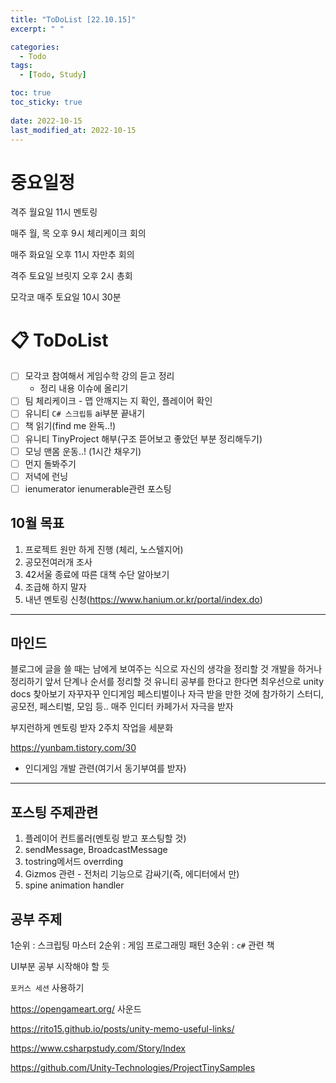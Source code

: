 ```yaml
---
title: "ToDoList [22.10.15]"
excerpt: " "

categories:
  - Todo
tags:
  - [Todo, Study]

toc: true
toc_sticky: true
 
date: 2022-10-15
last_modified_at: 2022-10-15 
---
```


# 중요일정

격주 월요일 11시 멘토링

매주 월, 목 오후 9시 체리케이크 회의

매주 화요일 오후 11시 자만추 회의

격주 토요일 브릿지 오후 2시 총회

모각코 매주 토요일 10시 30분

# 📋 ToDoList  

- [ ] 모각코 참여해서 게임수학 강의 듣고 정리
  - 정리 내용 이슈에 올리기
- [ ] 팀 체리케이크 - 맵 안깨지는 지 확인, 플레이어 확인
- [ ] 유니티 `C# 스크립틍` ai부분 끝내기
- [ ] 책 읽기(find me 완독..!)
- [ ] 유니티 TinyProject 해부(구조 뜯어보고 좋았던 부분 정리해두기)
- [ ] 모닝 맨몸 운동..! (1시간 채우기)
- [ ] 먼지 돌봐주기
- [ ] 저녁에 런닝
- [ ] ienumerator ienumerable관련 포스팅

## 10월 목표  
  
1. 프로젝트 원만 하게 진행 (체리, 노스텔지어)
2. 공모전여러개 조사
3. 42서울 종료에 따른 대책 수단 알아보기
4. 조급해 하지 말자
5. 내년 멘토링 신청(https://www.hanium.or.kr/portal/index.do)

---

## 마인드

블로그에 글을 쓸 때는 남에게 보여주는 식으로 자신의 생각을 정리할 것
개발을 하거나 정리하기 앞서 단계나 순서를 정리할 것
유니티 공부를 한다고 한다면 최우선으로 unity docs 찾아보기
자꾸자꾸 인디게임 페스티벌이나 자극 받을 만한 것에 참가하기
스터디, 공모전, 페스티벌, 모임 등..
매주 인디터 카페가서 자극을 받자

부지런하게 멘토링 받자
2주치 작업을 세분화

https://yunbam.tistory.com/30
- 인디게임 개발 관련(여기서 동기부여를 받자)

---

## 포스팅 주제관련  

1. 플레이어 컨트롤러(멘토링 받고 포스팅할 것)
2. sendMessage, BroadcastMessage
3. tostring메서드 overrding
4. Gizmos 관련 - 전처리 기능으로 감싸기(즉, 에디터에서 만)
5. spine animation handler

## 공부 주제

1순위 : 스크립팅 마스터
2순위 : 게임 프로그래밍 패턴
3순위 : `c#` 관련 책

UI부분 공부 시작해야 할 듯

`포커스 세션` 사용하기

https://opengameart.org/
사운드

https://rito15.github.io/posts/unity-memo-useful-links/

https://www.csharpstudy.com/Story/Index

https://github.com/Unity-Technologies/ProjectTinySamples